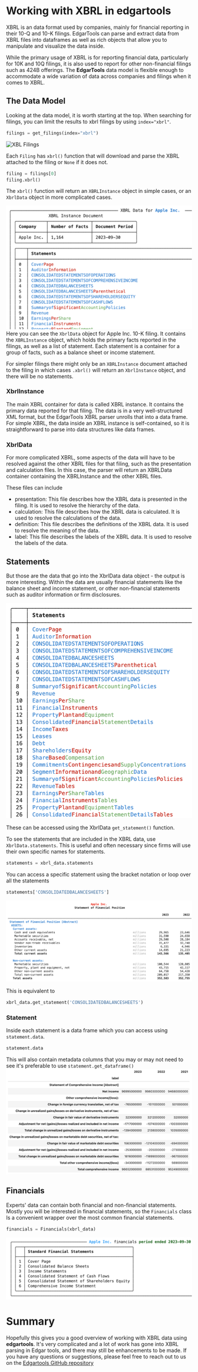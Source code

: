 # Working with XBRL in edgartools

XBRL is an data format used by companies, mainly for financial reporting in their 10-Q and 10-K filings.
EdgarTools can parse and extract data from XBRL files into dataframes as well as rich objects that allow you to manipulate and visualize the data inside.

While the primary usage of XBRL is for reporting financial data, particularly for 10K and 10Q filings, it is also used to report for other non-financial filings such as 424B offerings.
The **EdgarTools** data model is flexible enough to accommodate a wide variation of data across companies and filings when it comes to XBRL.

## The Data Model
Looking at the data model, it is worth starting at the top. When searching for filings, you can limit the results to xbrl filings by using `index="xbrl"`.

```python
filings = get_filings(index="xbrl")
```
![XBL Filings](https://raw.githubusercontent.com/dgunning/edgartools/main/docs/images/xbrl-filings.jpg)

Each `Filing` has `xbrl()` function that will download and parse the XBRL attached to the filing or `None` if it does not. 

```python
filing = filings[0]
filing.xbrl()
```

The `xbrl()` function will return an `XBRLInstance` object in simple cases, or an `XbrlData` object in more complicated cases.

![Apple XBRL](images/aapl-xbrl.png)
Here you can see the `XbrlData` object for Apple Inc. 10-K filing. It contains the `XBRLInstance` object, which holds the primary facts reported in the filings, as well as a list of statement.
Each statement is a container for a group of facts, such as a balance sheet or income statement.

For simpler filings there might only be an `XBRLInstance` document attached to the filing in which cases `.xbrl()` will return an `XbrlInstance` object, and there will be no statements.

### XbrlInstance
The main XBRL container for data is called XBRL instance. It contains the primary data reported for that filing.
The data is in a very well-structured XML format, but the EdgarTools XBRL parser unrolls that into a data frame.
For simple XBRL, the data inside an XBRL instance is self-contained, so it is straightforward to parse into data structures like data frames. 


### XbrlData
For more complicated XBRL, some aspects of the data will have to be resolved against the other XBRL files for that filing, such as the presentation and calculation files.
In this case, the parser will return an XBRLData container containing the XBRLInstance and the other XBRL files.

These files can include

- presentation: This file describes how the XBRL data is presented in the filing. It is used to resolve the hierarchy of the data.
- calculation: This file describes how the XBRL data is calculated. It is used to resolve the calculations of the data.
- definition: This file describes the definitions of the XBRL data. It is used to resolve the meaning of the data.
- label: This file describes the labels of the XBRL data. It is used to resolve the labels of the data.

## Statements
But those are the data that go into the XbrlData data object - the output is more interesting. Within the data are usually financial statements like the balance sheet and income statement, or other non-financial statements such as auditor information or firm disclosures.

![Statements](images/xbrlstatements.png)

These can be accessed using the XbrlData `get_statement()` function.

To see the statements that are included in the XBRL data, use `XbrlData.statements`. This is useful and often necessary since firms will use their own specific names for statements.

```python
statements = xbrl_data.statements
```

You can access a specific statement using the bracket notation or loop over all the statements

```python
statements['CONSOLIDATEDBALANCESHEETS']
```
![Statements](images/consolidatedbalancesheet.png)


This is equivalent to

```python
xbrl_data.get_statement('CONSOLIDATEDBALANCESHEETS')
```


### Statement

Inside each statement is a data frame which you can access using `statement.data`. 

```python
statement.data
```
This will also contain metadata columns that you may or may not need to see it's preferable to use `statement.get_dataframe()`
![Statements Get Dataframe](images/statement_getdataframe.png)

## Financials

Experts' data can contain both financial and non-financial statements. Mostly you will be interested in financial statements, so the `Financials` class
Is a convenient wrapper over the most common financial statements.

```python
financials = Financials(xbrl_data)
```

![Apple Financials](images/apple_financials.png)

# Summary

Hopefully this gives you a good overview of working with XBRL data using **edgartools**. 
It's very complicated and a lot of work has gone into XBRL parsing in Edgar tools, and there may still be enhancements to be made. 
If you have any questions or suggestions, please feel free to reach out to us on the [Edgartools GitHub repository](https://github.com/dgunning/edgartools)   





